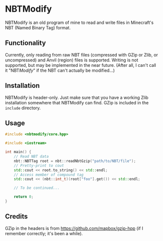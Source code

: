 # NBTModify

NBTModify is an old program of mine to read and write files in Minecraft's NBT (Named Binary Tag) format.

## Functionality

Currently, only reading from raw NBT files (compressed with GZip or Zlib, or uncompressed) and Anvil (region) files is supported. Writing is not supported, but may be implemented in the near future. (After all, I can't call it "NBT*Modify*" if the NBT can't actually be modified...)

## Installation

NBTModify is header-only. Just make sure that you have a working Zlib installation somewhere that NBTModify can find. GZip is included in the `include` directory.

## Usage

```C++
#include <nbtmodify/core.hpp>

#include <iostream>

int main() {
    // Read NBT data
    nbt::NBTTag root = nbt::readNbtGzip("path/to/NBT/file");
    // Pretty-print to cout
    std::cout << root.to_string() << std::endl;
    // Access member of compound tag
    std::cout << (nbt::int_t)(root["foo"].get()) << std::endl;

    // To be continued...

    return 0;
}
```

## Credits

GZip in the headers is from <https://github.com/mapbox/gzip-hpp> (if I remember correctly; it's been a while).
